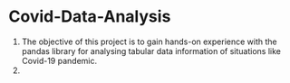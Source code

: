 # Covid-Data-Analysis
1) The objective of this project is to gain hands-on experience with the pandas library for analysing tabular data information of situations like Covid-19 pandemic.
2) 
